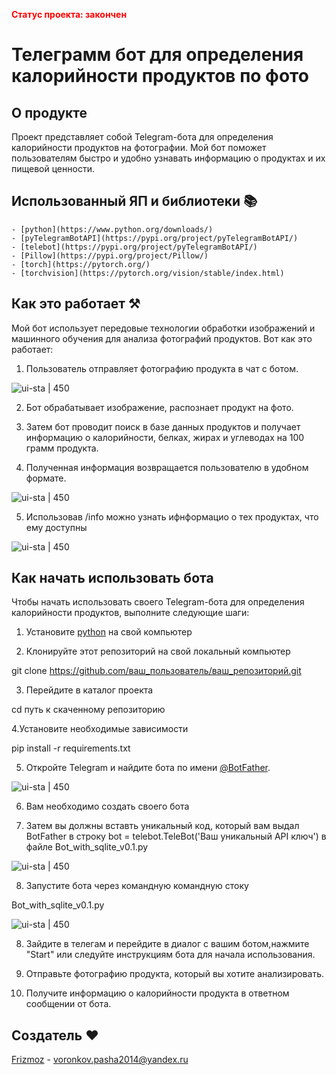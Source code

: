 **<span style="color:red">Статус проекта: закончен</span>**

# Телеграмм бот для определения калорийности продуктов по фото

## О продукте

Проект представляет собой Telegram-бота для определения калорийности продуктов на фотографии. Мой бот поможет пользователям быстро и удобно узнавать информацию о продуктах и их пищевой ценности.

## Использованный ЯП и библиотеки 📚
	- [python](https://www.python.org/downloads/)
	- [pyTelegramBotAPI](https://pypi.org/project/pyTelegramBotAPI/)
	- [telebot](https://pypi.org/project/pyTelegramBotAPI/)
	- [Pillow](https://pypi.org/project/Pillow/)
	- [torch](https://pytorch.org/)
	- [torchvision](https://pytorch.org/vision/stable/index.html)


## Как это работает ⚒

Мой бот использует передовые технологии обработки изображений и машинного обучения для анализа фотографий продуктов. Вот как это работает:

1. Пользователь отправляет фотографию продукта в чат с ботом.

![ui-sta | 450](https://i.imgur.com/hFXDQPC.jpg)

2. Бот обрабатывает изображение, распознает продукт на фото.

3. Затем бот проводит поиск в базе данных продуктов и получает информацию о калорийности, белках, жирах и углеводах на 100 грамм продукта.

4. Полученная информация возвращается пользователю в удобном формате.

![ui-sta | 450](https://i.imgur.com/Cwrhf6O.jpg)

5. Использовав /info можно узнать ифнформацио о тех продуктах, что ему доступны 

![ui-sta | 450](https://i.imgur.com/hp4XXR2.jpg)

## Как начать использовать бота

Чтобы начать использовать своего Telegram-бота для определения калорийности продуктов, выполните следующие шаги:

1. Установите [python](https://www.python.org/downloads/) на свой компьютер 

2. Клонируйте этот репозиторий на свой локальный компьютер
	
git clone https://github.com/ваш_пользователь/ваш_репозиторий.git

3. Перейдите в каталог проекта

cd путь к скаченному репозиторию

4.Установите необходимые зависимости

pip install -r requirements.txt

5. Откройте Telegram и найдите бота по имени [@BotFather](https://t.me/BotFather).

![ui-sta | 450](https://i.imgur.com/tIZ2Bwf.png)

6. Вам необходимо создать своего бота 

7. Затем вы должны вставть уникальный код, который вам выдал BotFather в строку bot = telebot.TeleBot('Ваш уникальный API ключ') в файле Bot_with_sqlite_v0.1.py

![ui-sta | 450](https://i.imgur.com/e5WcIFF.png)


8. Запустите бота через командную командную стоку  

Bot_with_sqlite_v0.1.py

![ui-sta | 450](https://i.imgur.com/eNEuCgG.png)

8. Зайдите в телегам и перейдите в диалог с вашим ботом,нажмите "Start" или следуйте инструкциям бота для начала использования.

9. Отправьте фотографию продукта, который вы хотите анализировать.

10. Получите информацию о калорийности продукта в ответном сообщении от бота.

## Создатель ❤

[Frizmoz](https://github.com/Frizmoz) - voronkov.pasha2014@yandex.ru